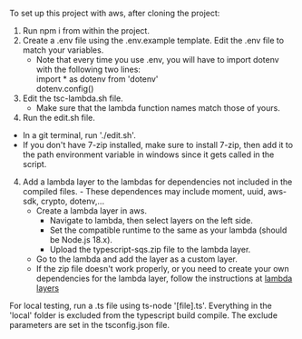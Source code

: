 To set up this project with aws, after cloning the project:

1. Run npm i from within the project.
2. Create a .env file using the .env.example template. Edit the .env file to match your variables.
    - Note that every time you use .env, you will have to import dotenv with the following two lines:<br>
        import * as dotenv from 'dotenv'<br>
        dotenv.config()
2. Edit the tsc-lambda.sh file.
    - Make sure that the lambda function names match those of yours.
3. Run the edit.sh file. 
- In a git terminal, run './edit.sh'.
- If you don't have 7-zip installed, make sure to install 7-zip, then add it to the path environment variable in windows since it gets called in the script.
4. Add a lambda layer to the lambdas for dependencies not included in the compiled files.
        - These dependences may include moment, uuid, aws-sdk, crypto, dotenv,...
    - Create a lambda layer in aws.
        - Navigate to lambda, then select layers on the left side.
        - Set the compatible runtime to the same as your lambda (should be Node.js 18.x).
        - Upload the typescript-sqs.zip file to the lambda layer.
    - Go to the lambda and add the layer as a custom layer.
    - If the zip file doesn't work properly, or you need to create your own dependencies for the lambda layer, follow the instructions at [lambda layers](lambdaLayers.md)


For local testing, run a .ts file using ts-node '[file].ts'.
Everything in the 'local' folder is excluded from the typescript build compile. The exclude parameters are set in the tsconfig.json file.
